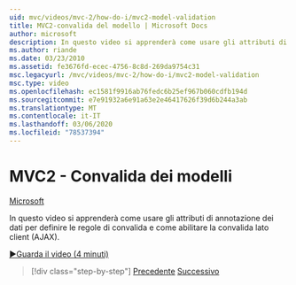 ```yaml
---
uid: mvc/videos/mvc-2/how-do-i/mvc2-model-validation
title: MVC2-convalida del modello | Microsoft Docs
author: microsoft
description: In questo video si apprenderà come usare gli attributi di annotazione dei dati per definire le regole di convalida e come abilitare la convalida lato client (AJAX).
ms.author: riande
ms.date: 03/23/2010
ms.assetid: fe3676fd-ecec-4756-8c8d-269da9754c31
msc.legacyurl: /mvc/videos/mvc-2/how-do-i/mvc2-model-validation
msc.type: video
ms.openlocfilehash: ec1581f9916ab76fedc6b25ef967b060cdfb194d
ms.sourcegitcommit: e7e91932a6e91a63e2e46417626f39d6b244a3ab
ms.translationtype: MT
ms.contentlocale: it-IT
ms.lasthandoff: 03/06/2020
ms.locfileid: "78537394"
---
```

# <a name="mvc2---model-validation"></a>MVC2 - Convalida dei modelli

[Microsoft](https://github.com/microsoft)

In questo video si apprenderà come usare gli attributi di annotazione dei dati per definire le regole di convalida e come abilitare la convalida lato client (AJAX).

[&#9654;Guarda il video (4 minuti)](https://channel9.msdn.com/Blogs/ASP-NET-Site-Videos/mvc2-model-validation)

> [!div class="step-by-step"]
> [Precedente](mvc2-stronglytyped-helpers.md)
> [Successivo](mvc2-template-customization.md)
